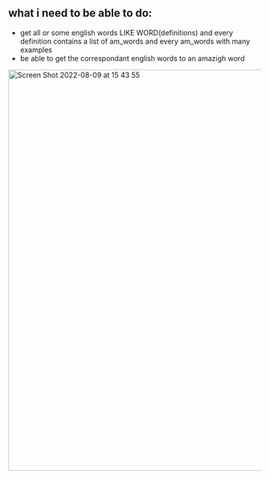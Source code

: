 
## what i need to be able to do:
+ get all or some english words LIKE WORD(definitions) and every definition contains a list of am_words and every am_words with many examples
+ be able to get the correspondant english words to an amazigh word


<img width="797" alt="Screen Shot 2022-08-09 at 15 43 55" src="https://user-images.githubusercontent.com/71042937/183678900-c4021610-6289-4d57-a8bb-98a1547399c0.png">
